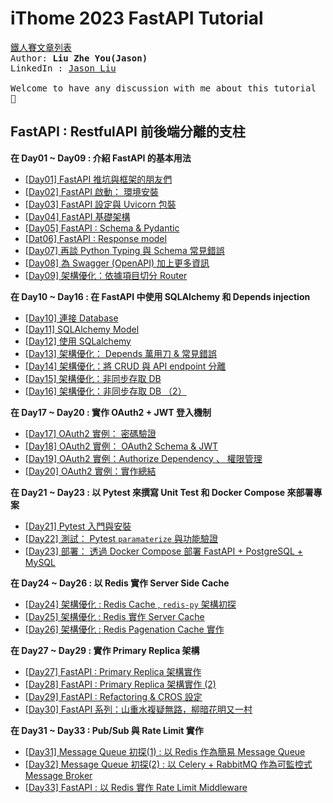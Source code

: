 # iThome 2023 FastAPI Tutorial

<a href="https://ithelp.ithome.com.tw/users/20148985/ironman/6772">鐵人賽文章列表</a>
<samp>
<br>
Author: <strong>Liu Zhe You(Jason)</strong><br>
LinkedIn : <a href="https://www.linkedin.com/in/zhe-you-liu/">Jason Liu</a><br>
<br>
Welcome to have any discussion with me about this tutorial 🙌<br>
</samp>


## FastAPI : RestfulAPI 前後端分離的支柱

**在 Day01 ~ Day09 : 介紹 FastAPI 的基本用法** <br>
- [[Day01]  FastAPI 推坑與框架的朋友們](https://github.com/jason810496/iThome2023-FastAPI-Tutorial/tree/Day01)
- [[Day02] FastAPI 啟動： 環境安裝](https://github.com/jason810496/iThome2023-FastAPI-Tutorial/tree/Day02)
- [[Day03] FastAPI 設定與 Uvicorn 包裝](https://github.com/jason810496/iThome2023-FastAPI-Tutorial/tree/Day03)
- [[Day04] FastAPI 基礎架構](https://github.com/jason810496/iThome2023-FastAPI-Tutorial/tree/Day04)
- [[Day05] FastAPI : Schema & Pydantic](https://github.com/jason810496/iThome2023-FastAPI-Tutorial/tree/Day05)
- [[Dat06] FastAPI : Response model](https://github.com/jason810496/iThome2023-FastAPI-Tutorial/tree/Day06)
- [[Day07] 再談 Python Typing 與 Schema 常見錯誤](https://github.com/jason810496/iThome2023-FastAPI-Tutorial/tree/Day07)
- [[Day08] 為 Swagger (OpenAPI) 加上更多資訊](https://github.com/jason810496/iThome2023-FastAPI-Tutorial/tree/Day08)
- [[Day09]  架構優化：依據項目切分 Router](https://github.com/jason810496/iThome2023-FastAPI-Tutorial/tree/Day09)

**在 Day10 ~ Day16 : 在 FastAPI 中使用 SQLAlchemy 和 Depends injection** <br>
- [[Day10] 連接 Database](https://github.com/jason810496/iThome2023-FastAPI-Tutorial/tree/Day10)
- [[Day11] SQLAlchemy Model](https://github.com/jason810496/iThome2023-FastAPI-Tutorial/tree/Day11)
- [[Day12] 使用 SQLalchemy](https://github.com/jason810496/iThome2023-FastAPI-Tutorial/tree/Day12)
- [[Day13] 架構優化： Depends 萬用刀 & 常見錯誤](https://github.com/jason810496/iThome2023-FastAPI-Tutorial/tree/Day13)
- [[Day14] 架構優化：將 CRUD 與 API endpoint 分離](https://github.com/jason810496/iThome2023-FastAPI-Tutorial/tree/Day14)
- [[Day15] 架構優化：非同步存取 DB](https://github.com/jason810496/iThome2023-FastAPI-Tutorial/tree/Day15)
- [[Day16] 架構優化：非同步存取 DB （2）](https://github.com/jason810496/iThome2023-FastAPI-Tutorial/tree/Day16)

**在 Day17 ~ Day20 : 實作 OAuth2 + JWT 登入機制** <br>
- [[Day17] OAuth2 實例： 密碼驗證](https://github.com/jason810496/iThome2023-FastAPI-Tutorial/tree/Day17)
- [[Day18] OAuth2 實例： OAuth2 Schema & JWT](https://github.com/jason810496/iThome2023-FastAPI-Tutorial/tree/Day18)
- [[Day19] OAuth2 實例：Authorize Dependency 、 權限管理](https://github.com/jason810496/iThome2023-FastAPI-Tutorial/tree/Day19)
- [[Day20] OAuth2 實例：實作總結](https://github.com/jason810496/iThome2023-FastAPI-Tutorial/tree/Day20)

**在 Day21 ~ Day23 : 以 Pytest 來撰寫 Unit Test 和 Docker Compose 來部署專案** <br>
- [[Day21] Pytest 入門與安裝](https://github.com/jason810496/iThome2023-FastAPI-Tutorial/tree/Day21)
- [[Day22] 測試： Pytest `paramaterize` 與功能驗證](https://github.com/jason810496/iThome2023-FastAPI-Tutorial/tree/Day22)
- [[Day23] 部署： 透過 Docker Compose 部署 FastAPI + PostgreSQL + MySQL](https://github.com/jason810496/iThome2023-FastAPI-Tutorial/tree/Day23)

**在 Day24 ~ Day26 : 以 Redis 實作 Server Side Cache** <br>
- [[Day24] 架構優化 : Redis Cache , `redis-py` 架構初探](https://github.com/jason810496/iThome2023-FastAPI-Tutorial/tree/Day24)
- [[Day25] 架構優化 : Redis 實作 Server Cache](https://github.com/jason810496/iThome2023-FastAPI-Tutorial/tree/Day25)
- [[Day26] 架構優化 : Redis Pagenation Cache 實作](https://github.com/jason810496/iThome2023-FastAPI-Tutorial/tree/Day26)

**在 Day27 ~ Day29 : 實作 Primary Replica 架構** <br>
- [[Day27]  FastAPI : Primary Replica 架構實作](https://github.com/jason810496/iThome2023-FastAPI-Tutorial/tree/Day27)
- [[Day28] FastAPI : Primary Replica 架構實作 (2)](https://github.com/jason810496/iThome2023-FastAPI-Tutorial/tree/Day28)
- [[Day29] FastAPI : Refactoring & CROS 設定](https://github.com/jason810496/iThome2023-FastAPI-Tutorial/tree/Day29)
- [[Day30] FastAPI 系列：山重水複疑無路，柳暗花明又一村](https://github.com/jason810496/iThome2023-FastAPI-Tutorial/tree/Day30)

**在 Day31 ~ Day33 : Pub/Sub 與 Rate Limit 實作** <br>
- [[Day31] Message Queue 初探(1) : 以 Redis 作為簡易 Message Queue](https://github.com/jason810496/iThome2023-FastAPI-Tutorial/tree/Day31)
- [[Day32] Message Queue 初探(2) : 以 Celery + RabbitMQ 作為可監控式 Message Broker](https://github.com/jason810496/iThome2023-FastAPI-Tutorial/tree/Day32)
- [[Day33] FastAPI : 以 Redis 實作 Rate Limit Middleware](https://github.com/jason810496/iThome2023-FastAPI-Tutorial/tree/Day33)
